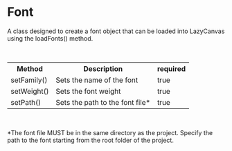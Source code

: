 # Font

A class designed to create a font object that can be loaded into LazyCanvas using the loadFonts() method.

<br>

<table>
    <tr>
        <th>Method</th>
        <th>Description</th>
        <th>required</th>
    </tr>
    <tr>
        <td>setFamily()</td>
        <td>Sets the name of the font</td>
        <td>true</td>
    </tr>
    <tr>
        <td>setWeight()</td>
        <td>Sets the font weight</td>
        <td>true</td>
    </tr>
    <tr>
        <td>setPath()</td>
        <td>Sets the path to the font file*</td>
        <td>true</td>
    </tr>
</table>

<br>

*The font file MUST be in the same directory as the project. Specify the path to the font starting from the root folder of the project.
